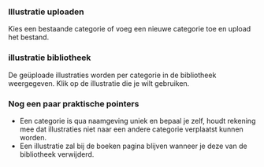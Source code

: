 
### Illustratie uploaden

Kies een bestaande categorie of voeg een nieuwe categorie toe en upload het bestand. 

### illustratie bibliotheek

De geüploade illustraties worden per categorie in de bibliotheek weergegeven. Klik op de illustratie die je wilt gebruiken.

### Nog een paar praktische pointers

- Een categorie is qua naamgeving uniek en bepaal je zelf, houdt rekening mee dat illustraties niet naar een andere categorie verplaatst kunnen worden.
- Een illustratie zal bij de boeken pagina blijven wanneer je deze van de bibliotheek verwijderd.